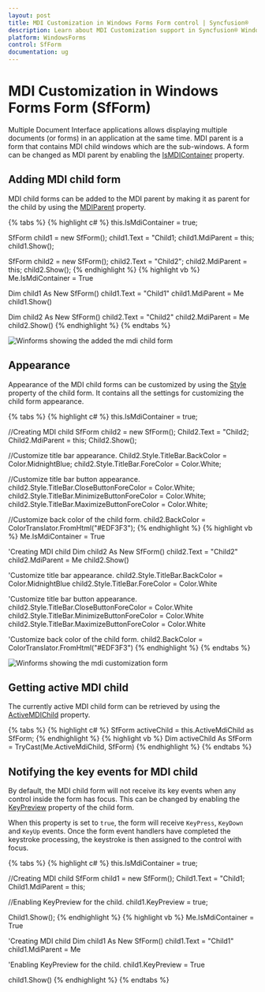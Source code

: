 ```yaml
---
layout: post
title: MDI Customization in Windows Forms Form control | Syncfusion®
description: Learn about MDI Customization support in Syncfusion® Windows Forms Form (SfForm) control and more details.
platform: WindowsForms
control: SfForm
documentation: ug
---
```


# MDI Customization in Windows Forms Form (SfForm)

Multiple Document Interface applications allows displaying multiple documents (or forms) in an application at the same time. MDI parent is a form that contains MDI child windows which are the sub-windows. A form can be changed as MDI parent by enabling the [IsMDIContainer](https://learn.microsoft.com/en-us/dotnet/api/system.windows.forms.form.ismdicontainer?view=windowsdesktop-7.0&viewFallbackFrom=net-5.0) property.

## Adding MDI child form

MDI child forms can be added to the MDI parent by making it as parent for the child by using the [MDIParent](https://learn.microsoft.com/en-us/dotnet/api/system.windows.forms.form.mdiparent?view=windowsdesktop-7.0&viewFallbackFrom=net-5.0) property.

{% tabs %}
{% highlight c# %}
this.IsMdiContainer = true;

SfForm child1 = new SfForm();
child1.Text = "Child1;
child1.MdiParent = this;
child1.Show();

SfForm child2 = new SfForm();
child2.Text = "Child2";
child2.MdiParent = this;
child2.Show();
{% endhighlight %}
{% highlight vb %}
Me.IsMdiContainer = True

Dim child1 As New SfForm()
child1.Text = "Child1"
child1.MdiParent = Me
child1.Show()

Dim child2 As New SfForm()
child2.Text = "Child2"
child2.MdiParent = Me
child2.Show()
{% endhighlight %}
{% endtabs %}

![Winforms showing the added the mdi child form](MDICustomization_images/MDI_Image1.png)

## Appearance

Appearance of the MDI child forms can be customized by using the [Style](https://help.syncfusion.com/cr/windowsforms/Syncfusion.WinForms.Controls.SfForm.html#Syncfusion_WinForms_Controls_SfForm_Style) property of the child form. It contains all the settings for customizing the child form appearance.

{% tabs %}
{% highlight c# %}
this.IsMdiContainer = true;

//Creating MDI child
SfForm child2 = new SfForm();
Child2.Text = "Child2;
Child2.MdiParent = this;
Child2.Show();

//Customize title bar appearance.
Child2.Style.TitleBar.BackColor = Color.MidnightBlue;
child2.Style.TitleBar.ForeColor = Color.White;

//Customize title bar button appearance.
child2.Style.TitleBar.CloseButtonForeColor = Color.White;
child2.Style.TitleBar.MinimizeButtonForeColor = Color.White;
child2.Style.TitleBar.MaximizeButtonForeColor = Color.White;

//Customize back color of the child form.
child2.BackColor = ColorTranslator.FromHtml("#EDF3F3");
{% endhighlight %}
{% highlight vb %}
Me.IsMdiContainer = True

'Creating MDI child
Dim child2 As New SfForm()
child2.Text = "Child2"
child2.MdiParent = Me
child2.Show()

'Customize title bar appearance.
child2.Style.TitleBar.BackColor = Color.MidnightBlue
child2.Style.TitleBar.ForeColor = Color.White

'Customize title bar button appearance.
child2.Style.TitleBar.CloseButtonForeColor = Color.White
child2.Style.TitleBar.MinimizeButtonForeColor = Color.White
child2.Style.TitleBar.MaximizeButtonForeColor = Color.White

'Customize back color of the child form.
child2.BackColor = ColorTranslator.FromHtml("#EDF3F3")
{% endhighlight %}
{% endtabs %}

![Winforms showing the mdi customization form](MDICustomization_images/MDI_Image2.png)

## Getting active MDI child

The currently active MDI child form can be retrieved by using the [ActiveMDIChild](https://learn.microsoft.com/en-us/dotnet/api/system.windows.forms.form.activemdichild?view=windowsdesktop-7.0&viewFallbackFrom=net-5.0) property.

{% tabs %}
{% highlight c# %}
SfForm activeChild = this.ActiveMdiChild as SfForm;
{% endhighlight %}
{% highlight vb %}
Dim activeChild As SfForm = TryCast(Me.ActiveMdiChild, SfForm)
{% endhighlight %}
{% endtabs %}

## Notifying the key events for MDI child

By default, the MDI child form will not receive its key events when any control inside the form has focus. This can be changed by enabling the [KeyPreview](https://learn.microsoft.com/en-us/dotnet/api/system.windows.forms.form.keypreview?view=windowsdesktop-7.0&viewFallbackFrom=net-5.0) property of the child form.

When this property is set to `true`, the form will receive `KeyPress`, `KeyDown` and `KeyUp` events. Once the form event handlers have completed the keystroke processing, the keystroke is then assigned to the control with focus.

{% tabs %}
{% highlight c# %}
this.IsMdiContainer = true;

//Creating MDI child
SfForm child1 = new SfForm();
Child1.Text = "Child1;
Child1.MdiParent = this;

//Enabling KeyPreview for the child.
child1.KeyPreview = true;

Child1.Show();
{% endhighlight %}
{% highlight vb %}
Me.IsMdiContainer = True

'Creating MDI child
Dim child1 As New SfForm()
child1.Text = "Child1"
child1.MdiParent = Me

'Enabling KeyPreview for the child.
child1.KeyPreview = True

child1.Show()
{% endhighlight %}
{% endtabs %}
